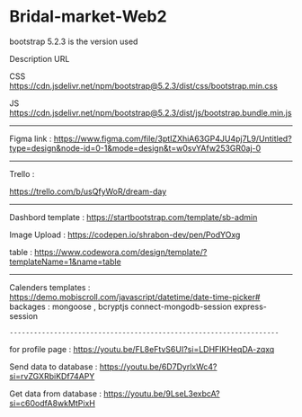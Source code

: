 # Bridal-market-Web2

bootstrap 5.2.3 is the version used 

Description	URL

CSS	https://cdn.jsdelivr.net/npm/bootstrap@5.2.3/dist/css/bootstrap.min.css


JS	https://cdn.jsdelivr.net/npm/bootstrap@5.2.3/dist/js/bootstrap.bundle.min.js

-------------------------------------------------------------------------------

 Figma link :
https://www.figma.com/file/3ptIZXhiA63GP4JU4pj7L9/Untitled?type=design&node-id=0-1&mode=design&t=w0svYAfw253GR0aj-0

------------------------------------------------------------------------------------

Trello : 

https://trello.com/b/usQfyWoR/dream-day

-----------------------------------------------------------------
Dashbord template :
https://startbootstrap.com/template/sb-admin

Image Upload :
https://codepen.io/shrabon-dev/pen/PodYOxg

table :
https://www.codewora.com/design/template/?templateName=1&name=table

-----------------------------------------------
Calenders templates : 
https://demo.mobiscroll.com/javascript/datetime/date-time-picker# 
backages : mongoose , bcryptjs
    connect-mongodb-session
    express-session

    -------------------------------------------------------------------
for profile page :
    https://youtu.be/FL8eFtvS6UI?si=LDHFIKHeqDA-zqxq
    
Send data to database  :
https://youtu.be/6D7DyrlxWc4?si=rvZGXRbiKDf74APY

 Get data from database : 
https://youtu.be/9LseL3exbcA?si=c60odfA8wkMtPixH


